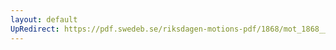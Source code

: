 ```yaml
---
layout: default
UpRedirect: https://pdf.swedeb.se/riksdagen-motions-pdf/1868/mot_1868__fk__00073/mot_1868__fk__00073_001.pdf
---
```

